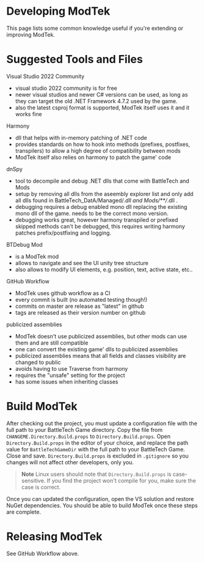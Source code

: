 # Developing ModTek

This page lists some common knowledge useful if you're extending or improving ModTek. 

# Suggested Tools and Files

Visual Studio 2022 Community
- visual studio 2022 community is for free
- newer visual studios and newer C# versions can be used, as long as they can target the old .NET Framework 4.7.2 used by the game.
- also the latest csproj format is supported, ModTek itself uses it and it works fine

Harmony
- dll that helps with in-memory patching of .NET code
- provides standards on how to hook into methods (prefixes, postfixes, transpilers) to allow a high degree of compatibility between mods
- ModTek itself also relies on harmony to patch the game' code

dnSpy
- tool to decompile and debug .NET dlls that come with BattleTech and Mods
- setup by removing all dlls from the aseembly explorer list and only add all dlls found in BattleTech_DatA/Managed/*.dll and Mods/**/*.dll .
- debugging requires a debug enabled mono dll replacing the existing mono dll of the game. needs to be the correct mono version.
- debugging works great, however harmony transpiled or prefixed skipped methods can't be debugged, this requires writing harmony patches prefix/postfixing and logging.

BTDebug Mod
- is a ModTek mod
- allows to navigate and see the UI unity tree structure
- also allows to modify UI elements, e.g. position, text, active state, etc..

GitHub Workflow
- ModTek uses github workflow as a CI
- every commit is built (no automated testing though!)
- commits on master are release as "latest" in github
- tags are released as their version number on github

publicized assemblies
- ModTek doesn't use publicized assemblies, but other mods can use them and are still compatible
- one can convert the existing game' dlls to publicized assemblies
- publicized assemblies means that all fields and classes visibility are changed to public
- avoids having to use Traverse from harmony
- requires the "unsafe" setting for the project
- has some issues when inheriting classes

# Build ModTek

After checking out the project, you must update a configuration file with the full path to your BattleTech Game directory.
Copy the file from `CHANGEME.Directory.Build.props` to `Directory.Build.props`.
Open `Directory.Build.props` in the editor of your choice, and replace the path value for `BattleTechGameDir` with the full path to your BattleTech Game.
Close and save. `Directory.Build.props` is excluded in `.gitignore` so you changes will not affect other developers, only you.

> **Note**
> Linux users should note that `Directory.Build.props` is case-sensitive.
> If you find the project won't compile for you, make sure the case is correct.

Once you can updated the configuration, open the VS solution and restore NuGet dependencies.
You should be able to build ModTek once these steps are complete.

# Releasing ModTek

See GitHub Workflow above.
